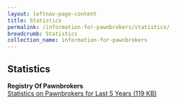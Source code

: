 ```yaml
---
layout: leftnav-page-content
title: Statistics
permalink: /information-for-pawnbrokers/statistics/
breadcrumb: Statistics
collection_name: information-for-pawnbrokers
---
```


Statistics
---
**Registry Of Pawnbrokers**<br>
[Statistics on Pawnbrokers for Last 5 Years (119 KB)](/files/Statistics_on_Pawnbrokers_for_Last_5_Years(2015).pdf)
